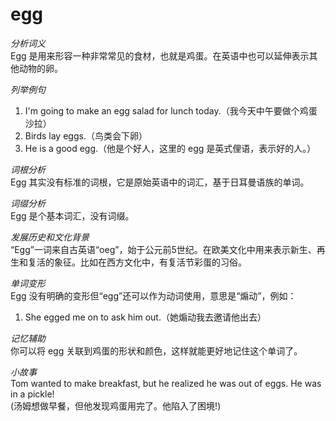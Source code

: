 # egg

_分析词义_  
Egg 是用来形容一种非常常见的食材，也就是鸡蛋。在英语中也可以延伸表示其他动物的卵。

  

_列举例句_

  

1.  I'm going to make an egg salad for lunch today.（我今天中午要做个鸡蛋沙拉）
2.  Birds lay eggs.（鸟类会下卵）
3.  He is a good egg.（他是个好人，这里的 egg 是英式俚语，表示好的人。）

  

_词根分析_  
Egg 其实没有标准的词根，它是原始英语中的词汇，基于日耳曼语族的单词。

  

_词缀分析_  
Egg 是个基本词汇，没有词缀。

  

_发展历史和文化背景_  
“Egg”一词来自古英语“oeg”，始于公元前5世纪。在欧美文化中用来表示新生、再生和复活的象征。比如在西方文化中，有复活节彩蛋的习俗。

  

_单词变形_  
Egg 没有明确的变形但“egg”还可以作为动词使用，意思是“煽动”，例如：

  

1.  She egged me on to ask him out.（她煽动我去邀请他出去）

  

_记忆辅助_  
你可以将 egg 关联到鸡蛋的形状和颜色，这样就能更好地记住这个单词了。

  

_小故事_  
Tom wanted to make breakfast, but he realized he was out of eggs. He was in a pickle!  
(汤姆想做早餐，但他发现鸡蛋用完了。他陷入了困境!)
